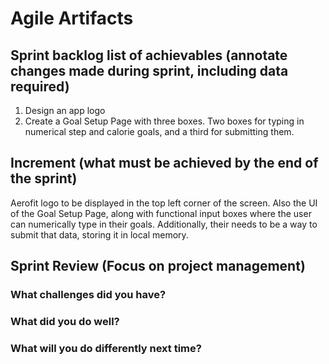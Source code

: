 # Agile Artifacts
## Sprint backlog list of achievables (annotate changes made during sprint, including data required)
1. Design an app logo
2. Create a Goal Setup Page with three boxes. Two boxes for typing in numerical step and calorie goals, and a third for submitting them.
## Increment (what must be achieved by the end of the sprint)
Aerofit logo to be displayed in the top left corner of the screen. Also the UI of the Goal Setup Page, along with functional input boxes where the user can numerically type in their goals. Additionally, their needs to be a way to submit that data, storing it in local memory.

## Sprint Review (Focus on project management)
### What challenges did you have?

### What did you do well?

### What will you do differently next time?